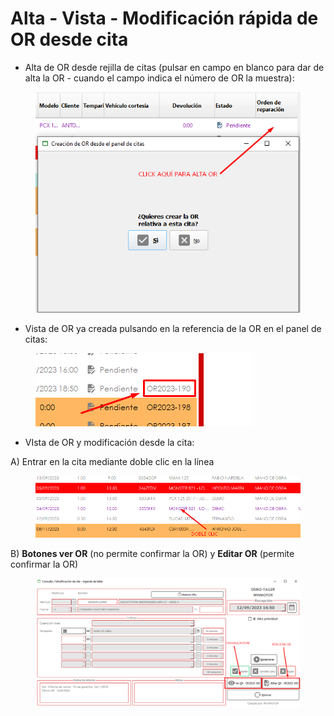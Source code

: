 # Alta - Vista - Modificación rápida de OR desde cita

* Alta de OR desde rejilla de citas (pulsar en campo en blanco para dar de alta la OR - cuando el campo indica el número de OR la muestra):

<figure><img src="../../../../.gitbook/assets/imagen (1) (1) (1).png" alt=""><figcaption></figcaption></figure>

* Vista de OR ya creada pulsando en la referencia de la OR en el panel de citas:

<figure><img src="../../../../.gitbook/assets/imagen (1) (1) (1) (1).png" alt=""><figcaption></figcaption></figure>

* VIsta de OR y modificación desde la cita:



&#x20;       A) Entrar en la cita mediante doble clic en la línea

<figure><img src="../../../../.gitbook/assets/imagen (2) (1).png" alt=""><figcaption></figcaption></figure>

&#x20;       B) **Botones ver OR** (no permite confirmar la OR) y **Editar OR** (permite confirmar la OR)

<figure><img src="../../../../.gitbook/assets/imagen (3) (1).png" alt=""><figcaption></figcaption></figure>
